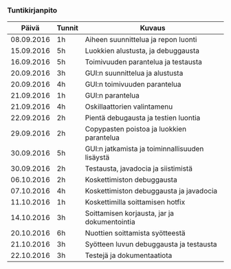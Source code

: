 ### Tuntikirjanpito
Päivä | Tunnit | Kuvaus
--------------- | ----- | ------
08.09.2016 | 1h | Aiheen suunnittelua ja repon luonti
15.09.2016 | 5h | Luokkien alustusta, ja debuggausta
16.09.2016 | 5h | Toimivuuden parantelua ja testausta
20.09.2016 | 3h | GUI:n suunnittelua ja alustusta
20.09.2016 | 4h | GUI:n toimivuuden parantelua
21.09.2016 | 1h | GUI:n parantelua
21.09.2016 | 4h | Oskillaattorien valintamenu
22.09.2016 | 2h | Pientä debugausta ja testien luontia
29.09.2016 | 2h | Copypasten poistoa ja luokkien parantelua
30.09.2016 | 5h | GUI:n jatkamista ja toiminnallisuuden lisäystä
30.09.2016 | 2h | Testausta, javadocia ja siistimistä
06.10.2016 | 2h | Koskettimiston debuggausta
07.10.2016 | 4h | Koskettimiston debuggausta ja javadocia
11.10.2016 | 1h | Koskettimilla soittamisen hotfix
14.10.2016 | 3h | Soittamisen korjausta, jar ja dokumentointia
20.10.2016 | 6h | Nuottien soittamista syötteestä
21.10.2016 | 3h | Syötteen luvun debuggausta ja testausta
22.10.2016 | 3h | Testejä ja dokumentaatiota
